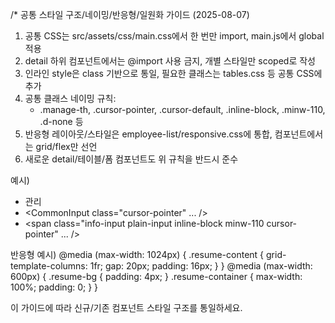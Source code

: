 /*
공통 스타일 구조/네이밍/반응형/일원화 가이드 (2025-08-07)

1. 공통 CSS는 src/assets/css/main.css에서 한 번만 import, main.js에서 global 적용
2. detail 하위 컴포넌트에서는 @import 사용 금지, 개별 스타일만 scoped로 작성
3. 인라인 style은 class 기반으로 통일, 필요한 클래스는 tables.css 등 공통 CSS에 추가
4. 공통 클래스 네이밍 규칙:
   - .manage-th, .cursor-pointer, .cursor-default, .inline-block, .minw-110, .d-none 등
5. 반응형 레이아웃/스타일은 employee-list/responsive.css에 통합, 컴포넌트에서는 grid/flex만 선언
6. 새로운 detail/테이블/폼 컴포넌트도 위 규칙을 반드시 준수

예시)
- <th class="manage-th">관리</th>
- <CommonInput class="cursor-pointer" ... />
- <span class="info-input plain-input inline-block minw-110 cursor-pointer" ... />

반응형 예시)
@media (max-width: 1024px) {
  .resume-content { grid-template-columns: 1fr; gap: 20px; padding: 16px; }
}
@media (max-width: 600px) {
  .resume-bg { padding: 4px; }
  .resume-container { max-width: 100%; padding: 0; }
}

이 가이드에 따라 신규/기존 컴포넌트 스타일 구조를 통일하세요.
